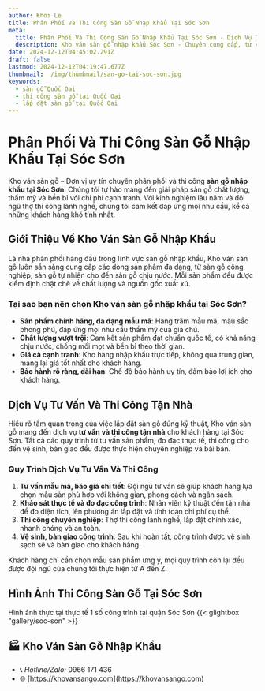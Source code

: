 ```yaml
---
author: Khoi Le
title: Phân Phối Và Thi Công Sàn Gỗ Nhập Khẩu Tại Sóc Sơn
meta:
  title: Phân Phối Và Thi Công Sàn Gỗ Nhập Khẩu Tại Sóc Sơn - Dịch Vụ Tận Nhà Uy Tín
  description: Kho ván sàn gỗ nhập khẩu Sóc Sơn - Chuyên cung cấp, tư vấn và thi công sàn gỗ công nghiệp chất lượng cao. Dịch vụ tận nhà chuyên nghiệp, giá thành hợp lý.
date: 2024-12-12T04:45:02.291Z
draft: false
lastmod: 2024-12-12T04:19:47.677Z
thumbnail:  /img/thumbnail/san-go-tai-soc-son.jpg
keywords:
  - sàn gỗ Quốc Oai
  - thi công sàn gỗ tại Quốc Oai
  - lắp đặt sàn gỗ tại Quốc Oai
---
```


# Phân Phối Và Thi Công Sàn Gỗ Nhập Khẩu Tại Sóc Sơn

Kho ván sàn gỗ – Đơn vị uy tín chuyên phân phối và thi công **sàn gỗ nhập khẩu tại Sóc Sơn**. Chúng tôi tự hào mang đến giải pháp sàn gỗ chất lượng, thẩm mỹ và bền bỉ với chi phí cạnh tranh. Với kinh nghiệm lâu năm và đội ngũ thợ thi công lành nghề, chúng tôi cam kết đáp ứng mọi nhu cầu, kể cả những khách hàng khó tính nhất.

## Giới Thiệu Về Kho Ván Sàn Gỗ Nhập Khẩu

Là nhà phân phối hàng đầu trong lĩnh vực sàn gỗ nhập khẩu, Kho ván sàn gỗ luôn sẵn sàng cung cấp các dòng sản phẩm đa dạng, từ sàn gỗ công nghiệp, sàn gỗ tự nhiên cho đến sàn gỗ chịu nước. Mỗi sản phẩm đều được kiểm định chặt chẽ về chất lượng và nguồn gốc xuất xứ.

### Tại sao bạn nên chọn **Kho ván sàn gỗ nhập khẩu tại Sóc Sơn**?

- **Sản phẩm chính hãng, đa dạng mẫu mã**: Hàng trăm mẫu mã, màu sắc phong phú, đáp ứng mọi nhu cầu thẩm mỹ của gia chủ.
- **Chất lượng vượt trội**: Cam kết sản phẩm đạt chuẩn quốc tế, có khả năng chịu nước, chống mối mọt và bền bỉ theo thời gian.
- **Giá cả cạnh tranh**: Kho hàng nhập khẩu trực tiếp, không qua trung gian, mang lại giá tốt nhất cho khách hàng.
- **Bảo hành rõ ràng, dài hạn**: Chế độ bảo hành uy tín, đảm bảo lợi ích cho khách hàng.

## Dịch Vụ Tư Vấn Và Thi Công Tận Nhà

Hiểu rõ tầm quan trọng của việc lắp đặt sàn gỗ đúng kỹ thuật, Kho ván sàn gỗ mang đến dịch vụ **tư vấn và thi công tận nhà** cho khách hàng tại Sóc Sơn. Tất cả các quy trình từ tư vấn sản phẩm, đo đạc thực tế, thi công cho đến vệ sinh, bàn giao đều được thực hiện chuyên nghiệp và bài bản.

### Quy Trình Dịch Vụ Tư Vấn Và Thi Công

1. **Tư vấn mẫu mã, báo giá chi tiết**: Đội ngũ tư vấn sẽ giúp khách hàng lựa chọn mẫu sàn phù hợp với không gian, phong cách và ngân sách.
2. **Khảo sát thực tế và đo đạc công trình**: Nhân viên kỹ thuật đến tận nhà để đo diện tích, lên phương án lắp đặt và tính toán chi phí cụ thể.
3. **Thi công chuyên nghiệp**: Thợ thi công lành nghề, lắp đặt chính xác, nhanh chóng và an toàn.
4. **Vệ sinh, bàn giao công trình**: Sau khi hoàn tất, công trình được vệ sinh sạch sẽ và bàn giao cho khách hàng.

Khách hàng chỉ cần chọn mẫu sản phẩm ưng ý, mọi quy trình còn lại đều được đội ngũ của chúng tôi thực hiện từ A đến Z.

## Hình Ảnh Thi Công Sàn Gỗ Tại Sóc Sơn

Hình ảnh thực tại thực tế 1 số công trình tại quận Sóc Sơn
{{< glightbox "gallery/soc-son" >}}

## 🏭 Kho Ván Sàn Gỗ Nhập Khẩu

- 📞 *Hotline/Zalo:*  0966 171 436
- 🌐 [https://khovansango.com](https://khovansango.com)
